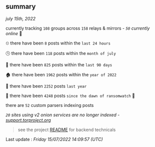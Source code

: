
## summary
_july 15th, 2022_

currently tracking `108` groups across `158` relays & mirrors - _`50` currently online_ 📡

⏲ there have been `8` posts within the `last 24 hours`

🕓 there have been `118` posts within the `month of july`

📅 there have been `825` posts within the `last 90 days`

🏚 there have been `1962` posts within the `year of 2022`

🚀 there have been `2252` posts `last year`

🦕 there have been `4248` posts `since the dawn of ransomwatch` 🐣

there are `52` custom parsers indexing posts

_`20` sites using v2 onion services are no longer indexed - [support.torproject.org](https://support.torproject.org/onionservices/v2-deprecation/)_

> see the project [README](https://github.com/jmousqueton/ransomwatch#readme) for backend technicals



Last update : _Friday 15/07/2022 14:09:57 (UTC)_

